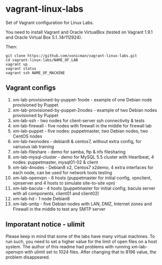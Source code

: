 # vagrant-linux-labs
Set of Vagrant configuration for Linux Labs.

You need to install Vagrant and Oracle VirtualBox (tested on Vagrant 1.9.1 and Oracle Virtual Box 5.1..14r112924).

Then:  
  
    git clone https://github.com/xonicman/vagrant-linux-labs.git  
    cd vagrant-linux-labs/NAME_OF_LAB  
    vagrant up  
    vagrant status  
    vagrant ssh NAME_OF_MACHINE  

## Vagrant configs

01. xm-lab-provisioned-by-puppet-1node - example of one Debian node provisioned by Puppet
02. xm-lab-provisioned-by-puppet-2nodes - example of two Debian nodes provisioned by Puppet
03. xm-lab-ssh - two nodes for client-server ssh connectivity & tests
04. xm-lab-firewall - five nodes with firewall in the middle for firewall lab
05. xm-lab-puppet - five nodes: puppetmaster, two Debian nodes, two CentOS nodes
06. xm-lab-twonodes - debian8 & centos7, without extra config, for variuous lab training
07. xm-lab-fileshare - demo for samba, ftp & nfs filesharing
08. xm-lab-mysql-cluster - demo for MySQL 5.5 cluster with Heartbeat, 4 nodes: puppetmaster, mysql01-02 & client
09. xm-lab-4nodes - Debian8 x2, Centos7 x2demo, 4 extra interfaces for each node, can be used for network tools testing
10. xm-lab-openvpn - 6 hosts (puppetmaster for initial config, vpnclient, vpnserver and 4 hosts to simulate site-to-site vpn)
11. xm-lab-bacula - 4 hosts (puppetmaster for initial config, bacula server with all components, client01 and client02)
12. xm-lab-hd - 1 node Debian8
13. xm-lab-smtp - five Debian nodes with LAN, DMZ, Internet zones and Firewall in the middle to test any SMTP server

## Imporatant notice - ulimit

Please keep in mind that some of the labs have many virtual machines. To run such, you need to set a higher value for the limit of open files on a host system. The author of this readme had problems with running xm-lab-openvpn with ulimit set to 1024 files. After changing that to 8196 value, the problem disappeared.
